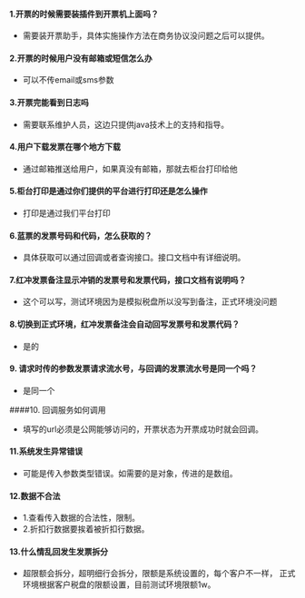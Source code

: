 

#### 1.开票的时候需要装插件到开票机上面吗？
- 需要装开票助手，具体实施操作方法在商务协议没问题之后可以提供。

#### 2.开票的时候用户没有邮箱或短信怎么办
- 可以不传email或sms参数

#### 3.开票完能看到日志吗
- 需要联系维护人员，这边只提供java技术上的支持和指导。

#### 4.用户下载发票在哪个地方下载
- 通过邮箱推送给用户，如果真没有邮箱，那就去柜台打印给他

#### 5.柜台打印是通过你们提供的平台进行打印还是怎么操作
- 打印是通过我们平台打印

#### 6.蓝票的发票号码和代码，怎么获取的？
- 具体获取可以通过回调或者查询接口。接口文档中有详细说明。

#### 7.红冲发票备注显示冲销的发票号和发票代码，接口文档有说明吗？
- 这个可以写，测试环境因为是模拟税盘所以没写到备注，正式环境没问题

####  8.切换到正式环境，红冲发票备注会自动回写发票号和发票代码？
- 是的

#### 9. 请求时传的参数发票请求流水号，与回调的发票流水号是同一个吗？
- 是同一个

####10. 回调服务如何调用
- 填写的url必须是公网能够访问的，开票状态为开票成功时就会回调。


#### 11.系统发生异常错误
- 可能是传入参数类型错误。如需要的是对象，传进的是数组。


#### 12.数据不合法
- 1.查看传入数据的合法性，限制。
- 2.折扣行数据要挨着被折扣行数据。

#### 13.什么情乱回发生发票拆分
-  超限额会拆分，超明细行会拆分，限额是系统设置的，每个客户不一样，
正式环境根据客户税盘的限额设置，目前测试环境限额1w。
